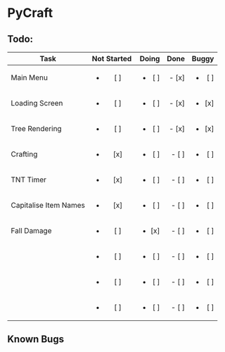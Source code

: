 # PyCraft

## Todo:

| Task                  |  Not Started  | Doing | Done | Buggy |
| --------------------- | :-----------: | ----: | ---: | ----: |
| Main Menu             | <ul><li>[ ] </li></ul> | <ul><li>[ ] </li></ul> |- [x] | <ul><li>[ ] </li></ul> |
| Loading Screen        | <ul><li>[ ] </li></ul> | <ul><li>[ ] </li></ul> |- [x] | <ul><li>[x] </li></ul> |
| Tree Rendering        | <ul><li>[ ] </li></ul> | <ul><li>[ ] </li></ul> |- [x] | <ul><li>[x] </li></ul> |
| Crafting              | <ul><li>[x] </li></ul> | <ul><li>[ ] </li></ul> |- [ ] | <ul><li>[ ] </li></ul> |
| TNT Timer             | <ul><li>[x] </li></ul> | <ul><li>[ ] </li></ul> |- [ ] | <ul><li>[ ] </li></ul> |
| Capitalise Item Names | <ul><li>[x] </li></ul> | <ul><li>[ ] </li></ul> |- [ ] | <ul><li>[ ] </li></ul> |
| Fall Damage           | <ul><li>[ ] </li></ul> | <ul><li>[x] </li></ul> |- [ ] | <ul><li>[ ] </li></ul> |
|                       | <ul><li>[ ] </li></ul> | <ul><li>[ ] </li></ul> |- [ ] | <ul><li>[ ] </li></ul> |
|                       | <ul><li>[ ] </li></ul> | <ul><li>[ ] </li></ul> |- [ ] | <ul><li>[ ] </li></ul> |
|                       | <ul><li>[ ] </li></ul> | <ul><li>[ ] </li></ul> |- [ ] | <ul><li>[ ] </li></ul> |



## Known Bugs

